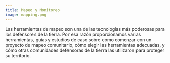 ```yaml
---
title: Mapeo y Monitoreo
image: mapping.png
---
```


Las herramientas de mapeo son una de las tecnologías más poderosas para los defensores de la tierra. Por esa razón proporcionamos varias herramientas, guías y estudios de caso sobre cómo comenzar con un proyecto de mapeo comunitario, cómo elegir las herramientas adecuadas, y cómo otras comunidades defensoras de la tierra las utilizaron para proteger su territorio.

<app-button :color="true" target="_self" link="mapping-and-monitoring" text="Get started"></app-button>
